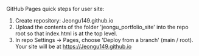 
GitHub Pages quick steps for user site:

1) Create repository: Jeongu149.github.io
2) Upload the contents of the folder 'jeongu_portfolio_site' into the repo root so that index.html is at the top level.
3) In repo Settings → Pages, choose 'Deploy from a branch' (main / root). Your site will be at https://Jeongu149.github.io
